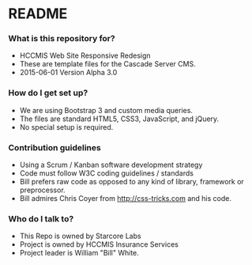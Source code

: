 # README #

### What is this repository for? ###

* HCCMIS Web Site Responsive Redesign
* These are template files for the Cascade Server CMS.
* 2015-06-01 Version Alpha 3.0

### How do I get set up? ###

* We are using Bootstrap 3 and custom media queries.
* The files are standard HTML5, CSS3, JavaScript, and jQuery.
* No special setup is required.

### Contribution guidelines ###

* Using a Scrum / Kanban software development strategy
* Code must follow W3C coding guidelines / standards
* Bill prefers raw code as opposed to any kind of library, framework or preprocessor.
* Bill admires Chris Coyer from http://css-tricks.com and his code.

### Who do I talk to? ###

* This Repo is owned by Starcore Labs
* Project is owned by HCCMIS Insurance Services
* Project leader is William "Bill" White.